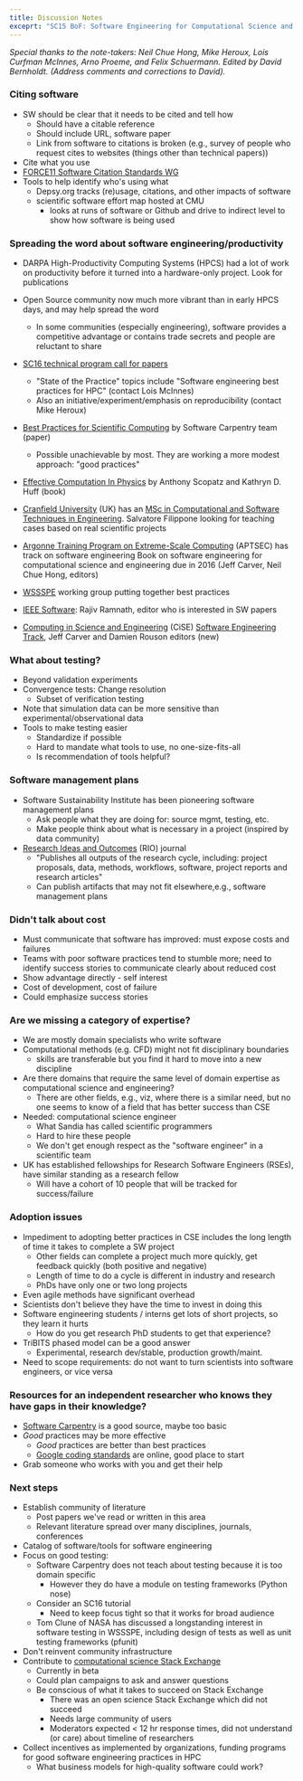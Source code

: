 ```yaml
---
title: Discussion Notes
exceprt: "SC15 BoF: Software Engineering for Computational Science and Engineering on Supercomputers"
---
```

_Special thanks to the note-takers: Neil Chue Hong, Mike Heroux, Lois Curfman McInnes, Arno Proeme, and Felix Schuermann. Edited by David Bernholdt. (Address comments and corrections to David)._

### Citing software

* SW should be clear that it needs to be cited and tell how 
    * Should have a citable reference
    * Should include URL, software paper
    * Link from software to citations is broken (e.g., survey of people who request cites to websites (things other than technical papers))
* Cite what you use
* [FORCE11 Software Citation Standards WG](https://www.force11.org/group/software-citation-working-group)
* Tools to help identify who's using what 
    * Depsy.org tracks (re)usage, citations, and other impacts of software
    * scientific software effort map hosted at CMU 
        * looks at runs of software or Github and drive to indirect level to show how software is being used

### Spreading the word about software engineering/productivity

* DARPA High-Productivity Computing Systems (HPCS) had a lot of work on productivity before it turned into a hardware-only project.  Look for publications

* Open Source community now much more vibrant than in early HPCS days, and may help spread the word
    * In some communities (especially engineering), software provides a competitive advantage or contains trade secrets and people are reluctant to share
* [SC16 technical program call for papers](http://sc16.supercomputing.org/submitters/technical-papers/)
    * "State of the Practice" topics include "Software engineering best practices for HPC" (contact Lois McInnes)
    * Also an initiative/experiment/emphasis on reproducibility (contact Mike Heroux)
* [Best Practices for Scientific Computing](http://www.plosbiology.org/article/info%3Adoi%2F10.1371%2Fjournal.pbio.1001745) by Software Carpentry team (paper)
    * Possible unachievable by most. They are working a more modest approach: "good practices"
* [Effective Computation In Physics](http://physics.codes/) by Anthony Scopatz and Kathryn D. Huff (book)
* [Cranfield University](https://www.cranfield.ac.uk/) (UK) has an [MSc in Computational and Software Techniques in Engineering](https://www.cranfield.ac.uk/Courses/Masters/Computational-and-Software-Techniques-in-Engineering). Salvatore Filippone looking for teaching cases based on real scientific projects
* [Argonne Training Program on Extreme-Scale Computing](http://extremecomputingtraining.anl.gov/) (APTSEC) has track on software engineering
Book on software engineering for computational science and engineering due in 2016 (Jeff Carver, Neil Chue Hong, editors)
* [WSSSPE](http://wssspe.researchcomputing.org.uk/) working group putting together best practices
* [IEEE Software](http://www.computer.org/web/computingnow/software): Rajiv Ramnath, editor who is interested in SW papers
* [Computing in Science and Engineering](http://www.computer.org/web/computingnow/cise) (CiSE) [Software Engineering Track](https://www.computer.org/digital-library/magazines/cs/track-calls-for-papers#Software%20Engineering),  Jeff Carver and Damien Rouson editors (new)

### What about testing?

* Beyond validation experiments
* Convergence tests: Change resolution 
    * Subset of verification testing
* Note that simulation data can be more sensitive than experimental/observational data
* Tools to make testing easier 
    * Standardize if possible
    * Hard to mandate what tools to use, no one-size-fits-all
    * Is recommendation of tools helpful?

### Software management plans

* Software Sustainability Institute has been pioneering software management plans 
    * Ask people what they are doing for: source mgmt, testing, etc.
    * Make people think about what is necessary in a project (inspired by data community)
* [Research Ideas and Outcomes](http://riojournal.com/) (RIO) journal 
    * "Publishes all outputs of the research cycle, including: project proposals, data, methods, workflows, software, project reports and research articles"
    * Can publish artifacts that may not fit elsewhere,e.g., software management plans

### Didn't talk about cost

* Must communicate that software has improved: must expose costs and failures
* Teams with poor software practices tend to stumble more; need to identify success stories to communicate clearly about reduced cost
* Show advantage directly - self interest
* Cost of development, cost of failure
* Could emphasize success stories

### Are we missing a category of expertise?

* We are mostly domain specialists who write software
* Computational methods (e.g. CFD) might not fit disciplinary boundaries 
    * skills are transferable but you find it hard to move into a new discipline
* Are there domains that require the same level of domain expertise as computational science and engineering? 
    * There are other fields, e.g., viz, where there is a similar need, but no one seems to know of a field that has better success than CSE
* Needed: computational science engineer 
    * What Sandia has called scientific programmers
    * Hard to hire these people
    * We don't get enough respect as the "software engineer" in a scientific team
* UK has established fellowships for Research Software Engineers (RSEs), have similar standing as a research fellow 
    * Will have a cohort of 10 people that will be tracked for success/failure

### Adoption issues

* Impediment to adopting better practices in CSE includes the long length of time it takes to complete a SW project 
    * Other fields can complete a project much more quickly, get feedback quickly (both positive and negative)
    * Length of time to do a cycle is different in industry and research
    * PhDs have only one or two long projects
* Even agile methods have significant overhead 
* Scientists don't believe they have the time to invest in doing this
* Software engineering students / interns get lots of short projects, so they learn it hurts 
    * How do you get research PhD students to get that experience?
* TriBITS phased model can be a good answer 
    * Experimental, research dev/stable, production growth/maint.
* Need to scope requirements: do not want to turn scientists into software engineers, or vice versa

### Resources for an independent researcher who knows they have gaps in their knowledge?

* [Software Carpentry](https://software-carpentry.org/) is a good source, maybe too basic
* _Good_ practices may be more effective
    * _Good_ practices are better than best practices
    * [Google coding standards](https://github.com/google/styleguide/) are online, good place to start
* Grab someone who works with you and get their help

### Next steps

* Establish community of literature 
    * Post papers we've read or written in this area
    * Relevant literature spread over many disciplines, journals, conferences
* Catalog of software/tools for software engineering
* Focus on good testing: 
    * Software Carpentry does not teach about testing because it is too domain specific 
        * However they do have a module on testing frameworks (Python nose)
    * Consider an SC16 tutorial 
        * Need to keep focus tight so that it works for broad audience
    * Tom Clune of NASA has discussed a longstanding interest in software testing in WSSSPE, including design of tests as well as unit testing frameworks (pfunit)
* Don't reinvent community infrastructure
* Contribute to [computational science Stack Exchange](http://scicomp.stackexchange.com/)
    * Currently in beta
    * Could plan campaigns to ask and answer questions
    * Be conscious of what it takes to succeed on Stack Exchange 
        * There was an open science Stack Exchange which did not succeed
        * Needs large community of users
        * Moderators expected < 12 hr response times, did not understand (or care) about timeline of researchers
* Collect incentives as implemented by organizations, funding programs for good software engineering practices in HPC 
    * What business models for high-quality software could work?
